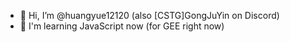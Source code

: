 - 👋 Hi, I’m @huangyue12120 (also [CSTG]GongJuYin on Discord)
- 👀 I'm learning JavaScript now (for GEE right now)


<!---
huangyue12120/huangyue12120 is a ✨ special ✨ repository because its `README.md` (this file) appears on your GitHub profile.
You can click the Preview link to take a look at your changes.
--->
